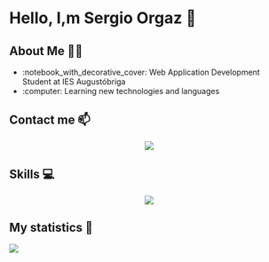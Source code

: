 # Hello, I,m Sergio Orgaz 👋
## About Me :technologist:
<ul>
  <li>:notebook_with_decorative_cover: Web Application Development Student at IES Augustóbriga</li>
  <li>:computer: Learning new technologies and languages</li>
</ul>

## Contact me 📫
<div align="center">
  <a href="mailto:sorgazb@gmail.com">
    <img src="https://img.shields.io/badge/Gmail-D14836?style=for-the-badge&logo=gmail&logoColor=white">
  </a>
</div>

## Skills :computer:
<div align="center">
  <a href="https://skillicons.dev">
    <img src="https://skillicons.dev/icons?i=cpp,java,c,html,css,mysql,eclipse,vscode,git,github,linux,octave,r,autocad,htmx,powershell" />
  </a>
</div>

## My statistics :medal_sports:
<img src="https://github-readme-stats.vercel.app/api/top-langs?username=sorgazb&show_icons=true&locale=en&layout=compact&line_height=20&theme=radical"/>


